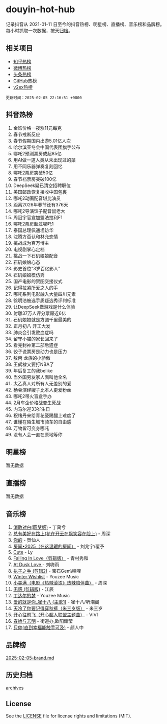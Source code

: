 # douyin-hot-hub

记录抖音从 2021-01-11 日至今的抖音热榜、明星榜、直播榜、音乐榜和品牌榜。每小时抓取一次数据，按天[归档](archives)。

## 相关项目

- [知乎热榜](https://github.com/lonnyzhang423/zhihu-hot-hub)
- [微博热榜](https://github.com/lonnyzhang423/weibo-hot-hub)
- [头条热榜](https://github.com/lonnyzhang423/toutiao-hot-hub)
- [GitHub热榜](https://github.com/lonnyzhang423/github-hot-hub)
- [v2ex热榜](https://github.com/lonnyzhang423/v2ex-hot-hub)


`更新时间：2025-02-05 22:16:51 +0800`

## 抖音热榜

1. 金饰价格一夜涨11元每克
1. 春节戒断反应
1. 春节假期国内出游5.01亿人次
1. 哈尔滨亚冬会中国代表团旗手公布
1. 哪吒2预测票房或超85亿
1. 用AI做一道人类从未出现过的菜
1. 用不同乐器弹奏复刻回忆
1. 哪吒2票房突破50亿
1. 春节档票房突破100亿
1. DeepSeek疑已清空招聘职位
1. 美国邮政恢复接收中国包裹
1. 哪吒2动画配音堪比演员
1. 距离2026年春节还有376天
1. 哪吒2导演饺子配音鼠老大
1. 周冠宇官宣加盟法拉利F1
1. 哪吒2票房超过哪吒1
1. 泰国总理佩通坦访华
1. 沈腾方否认和林允恋情
1. 挑战成为百万博主
1. 电视剧掌心定档
1. 挑战一下石矶娘娘配音
1. 石矶娘娘心态
1. 影史首位“3岁百亿影人”
1. 石矶娘娘模仿秀
1. 国产电影的贺图交接仪式
1. 记得拉紧所爱之人的手
1. 哪吒系列电影融入大量四川元素
1. 徐明浩被选手质疑选秀评判标准
1. 让DeepSeek做游戏是什么体验
1. 射雕37万人评分票房近6亿
1. 石矶娘娘就是方圆千里最美的
1. 正月初八 开工大发
1. 肺炎会引发败血症吗
1. 留守小猫的家长回来了
1. 看完封神第二部后遗症
1. 饺子说票房是动力也是压力
1. 敖丙 龙族的小骄傲
1. 王鹤棣又要打NBA了
1. 年后复工的我belike
1. 当外国男友家人面叫他全名
1. 太乙真人对所有人无差别的爱
1. 杨蓉演绎嫂子比本人更爱粉丝
1. 哪吒2带火盲盒手办
1. 2月车企价格战变生死战
1. 内马尔迎33岁生日
1. 祝绪丹来给青花瓷踢腿上难度了
1. 谁懂在陌生城市骑车的自由感
1. 万物皆可变身哪吒
1. 没有人会一直在原地等你

## 明星榜

暂无数据

## 直播榜

暂无数据

## 音乐榜

1. [消散对白(圆梦版)](https://sf5-hl-cdn-tos.douyinstatic.com/obj/tos-cn-ve-2774/og4jB5I5IizzoZVAAAzWgBMAsMDWoArfwBOiFs) - 丁禹兮
1. [总有美好在路上(花在开云在飘笑容在脸上)](https://sf5-hl-cdn-tos.douyinstatic.com/obj/tos-cn-ve-2774/oU5u7NwtfBIvaNhoQBszOvAlRiAoiWAVVyBMq4) - 周深
1. [你的](https://sf5-hl-cdn-tos.douyinstatic.com/obj/tos-cn-ve-2774/oYuIeKf42jB7sEV6B2upMdpYAgfrQWj0FeRegh) - 贺仙人
1. [房间•2025（在这温暖的房间）](https://sf3-cdn-tos.douyinstatic.com/obj/tos-cn-ve-2774/oMzJcnT8BgIetASeBfwfEeBQVNfACiCifhfZP7g) - 刘兆宇/覆予
1. [Cute](https://sf5-hl-cdn-tos.douyinstatic.com/obj/tos-cn-ve-2774/o4IbIzHWKAAB4wsS5qMBRiiAlEBGTpQRNfFvuo) - Ly
1. [Falling In Love（剪辑版）](https://sf5-hl-cdn-tos.douyinstatic.com/obj/tos-cn-ve-2774/o8ajpA8zzgBPahbBIO8AcKGBLJezFCRd1wfP9f) - 青村秀和
1. [ At Dusk  Love ](https://sf5-hl-cdn-tos.douyinstatic.com/obj/tos-cn-ve-2774/o8CrpCf5CaYgI4ZrtQgMQAFEfuGqNnRSDQAPBc) - 刘嗨雨
1. [执子之手 (剪辑2)](https://sf5-hl-cdn-tos.douyinstatic.com/obj/tos-cn-ve-2774/oUoZLQjCc31XzqsBnBQUNgeKtYPBcgbFDwtfcu) - 宝石Gem\哩哩
1. [Winter Wishlist](https://sf5-hl-cdn-tos.douyinstatic.com/obj/tos-cn-ve-2774/oIIgUOeamCFCVAzxN6MFRLIBlLGpUqQxeeHrLE) - Youzee Music
1. [小美满（电影《热辣滚烫》热辣陪伴曲）](https://sf5-hl-cdn-tos.douyinstatic.com/obj/tos-cn-ve-2774/o0GAn2lSgfZIDUgtevCGDQYnFg4CwnrBaxbTZL) - 周深
1. [无感 (剪辑版)](https://sf5-hl-cdn-tos.douyinstatic.com/obj/tos-cn-ve-2774/o0eIsUzJBDlQaQFC5OFlgbMEZC1TFYBftOBn6p) - 江辰
1. [丁达尔的梦](https://sf5-hl-cdn-tos.douyinstatic.com/obj/tos-cn-ve-2774/oMU3WirUZBVQkAC9ccG5P2IQirziZM2RTInUY) - Youzee Music
1. [爱的就是你_崔十八 (主歌1)](https://sf5-hl-cdn-tos.douyinstatic.com/obj/tos-cn-ve-2774/oI5BO5DhFZ6UTcNCnZaOCBLtZ7WIMQGfgnXf5E) - 崔十八/听潮阁
1. [天冷了你要记得穿秋裤（米三岁版）](https://sf5-hl-cdn-tos.douyinstatic.com/obj/tos-cn-ve-2774/oQlIwVIDWiZ6BQilAorS7MA0AgCkQDvcZAdm1) - 米三岁
1. [开心往前飞（开心超人联盟主题曲）](https://sf5-hl-cdn-tos.douyinstatic.com/obj/tos-cn-ve-2774/9d8fb7c82cf1421fb93a9fe925275e0a) - VIVI
1. [春娇与志明](https://sf5-hl-cdn-tos.douyinstatic.com/obj/tos-cn-ve-2774/e530d8fceb7044b39707d7f9ff54add1) - 街道办,欧阳耀莹
1. [只你(直到幸福能触手可及)](https://sf5-hl-cdn-tos.douyinstatic.com/obj/tos-cn-ve-2774/o0lBkRDzFTeaVSUz3ZZSCBVtZ5DIMQGfgmEAuE) - 颜人中

## 品牌榜

[2025-02-05-brand.md](archives/2025-02-05-brand.md)

## 历史归档

[archives](archives)

## License

See the [LICENSE](LICENSE) file for license rights and limitations (MIT).
